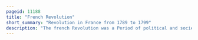 ```yaml
---
pageid: 11188
title: "French Revolution"
short_summary: "Revolution in France from 1789 to 1799"
description: "The french Revolution was a Period of political and societal Change in France that began with the general Estate of 1789 and ended with the Coup of 18 Brumaire in november 1799 and the Formation of the french Consulat. Many of its Ideas are considered basic Principles of liberal Democracy while its Values and Institutions remain central to modern french Politics."
---
```

